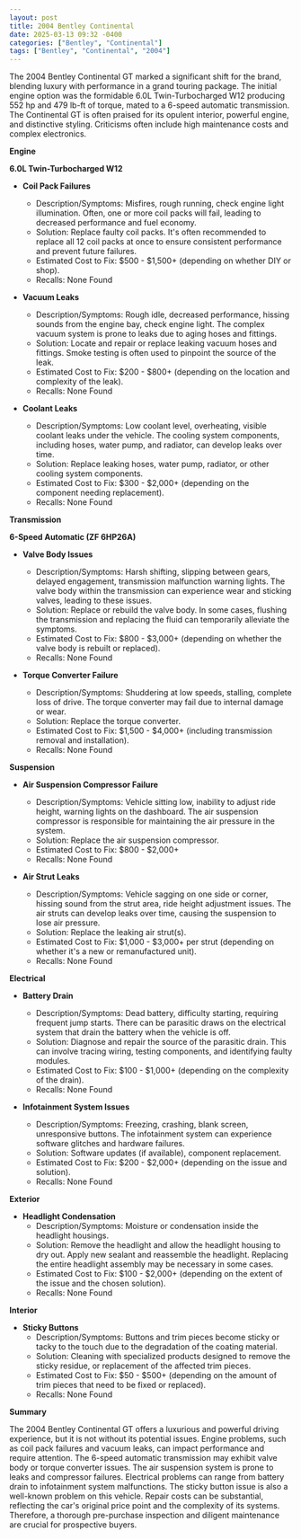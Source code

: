 ```yaml
---
layout: post
title: 2004 Bentley Continental
date: 2025-03-13 09:32 -0400
categories: ["Bentley", "Continental"]
tags: ["Bentley", "Continental", "2004"]
---
```

The 2004 Bentley Continental GT marked a significant shift for the brand, blending luxury with performance in a grand touring package. The initial engine option was the formidable 6.0L Twin-Turbocharged W12 producing 552 hp and 479 lb-ft of torque, mated to a 6-speed automatic transmission. The Continental GT is often praised for its opulent interior, powerful engine, and distinctive styling. Criticisms often include high maintenance costs and complex electronics.

**Engine**

**6.0L Twin-Turbocharged W12**

*   **Coil Pack Failures**
    *   Description/Symptoms: Misfires, rough running, check engine light illumination. Often, one or more coil packs will fail, leading to decreased performance and fuel economy.
    *   Solution: Replace faulty coil packs. It's often recommended to replace all 12 coil packs at once to ensure consistent performance and prevent future failures.
    *   Estimated Cost to Fix: $500 - $1,500+ (depending on whether DIY or shop).
    *   Recalls: None Found

*   **Vacuum Leaks**
    *   Description/Symptoms: Rough idle, decreased performance, hissing sounds from the engine bay, check engine light. The complex vacuum system is prone to leaks due to aging hoses and fittings.
    *   Solution: Locate and repair or replace leaking vacuum hoses and fittings. Smoke testing is often used to pinpoint the source of the leak.
    *   Estimated Cost to Fix: $200 - $800+ (depending on the location and complexity of the leak).
    *   Recalls: None Found

*   **Coolant Leaks**
    *   Description/Symptoms: Low coolant level, overheating, visible coolant leaks under the vehicle. The cooling system components, including hoses, water pump, and radiator, can develop leaks over time.
    *   Solution: Replace leaking hoses, water pump, radiator, or other cooling system components.
    *   Estimated Cost to Fix: $300 - $2,000+ (depending on the component needing replacement).
    *   Recalls: None Found

**Transmission**

**6-Speed Automatic (ZF 6HP26A)**

*   **Valve Body Issues**
    *   Description/Symptoms: Harsh shifting, slipping between gears, delayed engagement, transmission malfunction warning lights. The valve body within the transmission can experience wear and sticking valves, leading to these issues.
    *   Solution: Replace or rebuild the valve body. In some cases, flushing the transmission and replacing the fluid can temporarily alleviate the symptoms.
    *   Estimated Cost to Fix: $800 - $3,000+ (depending on whether the valve body is rebuilt or replaced).
    *   Recalls: None Found

*   **Torque Converter Failure**
    *   Description/Symptoms: Shuddering at low speeds, stalling, complete loss of drive. The torque converter may fail due to internal damage or wear.
    *   Solution: Replace the torque converter.
    *   Estimated Cost to Fix: $1,500 - $4,000+ (including transmission removal and installation).
    *   Recalls: None Found

**Suspension**

*   **Air Suspension Compressor Failure**
    *   Description/Symptoms: Vehicle sitting low, inability to adjust ride height, warning lights on the dashboard. The air suspension compressor is responsible for maintaining the air pressure in the system.
    *   Solution: Replace the air suspension compressor.
    *   Estimated Cost to Fix: $800 - $2,000+
    *   Recalls: None Found

*   **Air Strut Leaks**
    *   Description/Symptoms: Vehicle sagging on one side or corner, hissing sound from the strut area, ride height adjustment issues. The air struts can develop leaks over time, causing the suspension to lose air pressure.
    *   Solution: Replace the leaking air strut(s).
    *   Estimated Cost to Fix: $1,000 - $3,000+ per strut (depending on whether it's a new or remanufactured unit).
    *   Recalls: None Found

**Electrical**

*   **Battery Drain**
    *   Description/Symptoms: Dead battery, difficulty starting, requiring frequent jump starts. There can be parasitic draws on the electrical system that drain the battery when the vehicle is off.
    *   Solution: Diagnose and repair the source of the parasitic drain. This can involve tracing wiring, testing components, and identifying faulty modules.
    *   Estimated Cost to Fix: $100 - $1,000+ (depending on the complexity of the drain).
    *   Recalls: None Found

*   **Infotainment System Issues**
    *   Description/Symptoms: Freezing, crashing, blank screen, unresponsive buttons. The infotainment system can experience software glitches and hardware failures.
    *   Solution: Software updates (if available), component replacement.
    *   Estimated Cost to Fix: $200 - $2,000+ (depending on the issue and solution).
    *   Recalls: None Found

**Exterior**

*   **Headlight Condensation**
    *   Description/Symptoms: Moisture or condensation inside the headlight housings.
    *   Solution: Remove the headlight and allow the headlight housing to dry out. Apply new sealant and reassemble the headlight. Replacing the entire headlight assembly may be necessary in some cases.
    *   Estimated Cost to Fix: $100 - $2,000+ (depending on the extent of the issue and the chosen solution).
    *   Recalls: None Found

**Interior**

*   **Sticky Buttons**
    *   Description/Symptoms: Buttons and trim pieces become sticky or tacky to the touch due to the degradation of the coating material.
    *   Solution: Cleaning with specialized products designed to remove the sticky residue, or replacement of the affected trim pieces.
    *   Estimated Cost to Fix: $50 - $500+ (depending on the amount of trim pieces that need to be fixed or replaced).
    *   Recalls: None Found

**Summary**

The 2004 Bentley Continental GT offers a luxurious and powerful driving experience, but it is not without its potential issues. Engine problems, such as coil pack failures and vacuum leaks, can impact performance and require attention. The 6-speed automatic transmission may exhibit valve body or torque converter issues. The air suspension system is prone to leaks and compressor failures. Electrical problems can range from battery drain to infotainment system malfunctions. The sticky button issue is also a well-known problem on this vehicle. Repair costs can be substantial, reflecting the car's original price point and the complexity of its systems. Therefore, a thorough pre-purchase inspection and diligent maintenance are crucial for prospective buyers.


